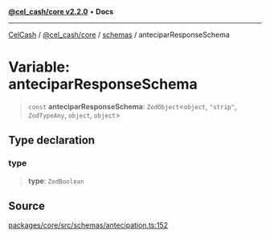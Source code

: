 [**@cel_cash/core v2.2.0**](../../README.md) • **Docs**

***

[CelCash](../../../../packages.md) / [@cel\_cash/core](../../README.md) / [schemas](../README.md) / anteciparResponseSchema

# Variable: anteciparResponseSchema

> `const` **anteciparResponseSchema**: `ZodObject`\<`object`, `"strip"`, `ZodTypeAny`, `object`, `object`\>

## Type declaration

### type

> **type**: `ZodBoolean`

## Source

[packages/core/src/schemas/antecipation.ts:152](https://github.com/Pyxlab/celcash/blob/9e2eeefc75067a4b86d18d5bb144eb4446f097c2/packages/core/src/schemas/antecipation.ts#L152)
